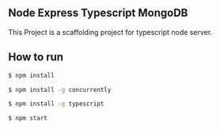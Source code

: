 ## Node Express Typescript MongoDB
This Project is a scaffolding project for typescript node server.

## How to run
```bash
$ npm install
```
```bash
$ npm install -g concurrently
```
```bash
$ npm install -g typescript
```
```bash
$ npm start
```
